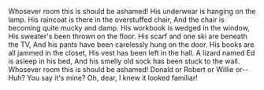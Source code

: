 Whosever room this is should be ashamed!
His underwear is hanging on the lamp.
His raincoat is there in the overstuffed chair,
And the chair is becoming quite mucky and damp.
His workbook is wedged in the window,
His sweater's been thrown on the floor.
His scarf and one ski are beneath the TV,
And his pants have been carelessly hung on the door.
His books are all jammed in the closet,
His vest has been left in the hall.
A lizard named Ed is asleep in his bed,
And his smelly old sock has been stuck to the wall.
Whosever room this is should be ashamed!
Donald or Robert or Willie or--
Huh? You say it's mine? Oh, dear,
I knew it looked familiar!
